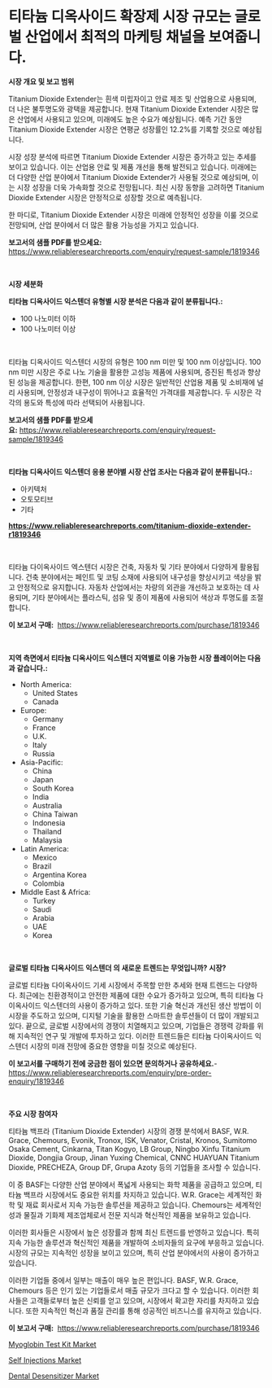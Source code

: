 <p><h1>티타늄 디옥사이드 확장제 시장 규모는 글로벌 산업에서 최적의 마케팅 채널을 보여줍니다.</h1></p><p><strong>시장 개요 및 보고 범위</strong></p>
<p><p>Titanium Dioxide Extender는 흰색 미립자이고 안료 제조 및 산업용으로 사용되며, 더 나은 불투명도와 광택을 제공합니다. 현재 Titanium Dioxide Extender 시장은 많은 산업에서 사용되고 있으며, 미래에도 높은 수요가 예상됩니다. 예측 기간 동안 Titanium Dioxide Extender 시장은 연평균 성장률인 12.2%를 기록할 것으로 예상됩니다.</p><p>시장 성장 분석에 따르면 Titanium Dioxide Extender 시장은 증가하고 있는 추세를 보이고 있습니다. 이는 산업용 안료 및 제품 개선을 통해 발전되고 있습니다. 미래에는 더 다양한 산업 분야에서 Titanium Dioxide Extender가 사용될 것으로 예상되며, 이는 시장 성장을 더욱 가속화할 것으로 전망됩니다. 최신 시장 동향을 고려하면 Titanium Dioxide Extender 시장은 안정적으로 성장할 것으로 예측됩니다. </p><p>한 마디로, Titanium Dioxide Extender 시장은 미래에 안정적인 성장을 이룰 것으로 전망되며, 산업 분야에서 더 많은 활용 가능성을 가지고 있습니다.</p></p>
<p><strong>보고서의 샘플 PDF를 받으세요:</strong> <a href="https://www.reliableresearchreports.com/enquiry/request-sample/1819346">https://www.reliableresearchreports.com/enquiry/request-sample/1819346</a></p>
<p>&nbsp;</p>
<p><strong>시장 세분화</strong></p>
<p><strong>티타늄 디옥사이드 익스텐더 유형별 시장 분석은 다음과 같이 분류됩니다.:</strong></p>
<p><ul><li>100 나노미터 이하</li><li>100 나노미터 이상</li></ul></p>
<p>&nbsp;</p>
<p><p>티타늄 디옥사이드 익스텐더 시장의 유형은 100 nm 미만 및 100 nm 이상입니다. 100 nm 미만 시장은 주로 나노 기술을 활용한 고성능 제품에 사용되며, 증진된 특성과 향상된 성능을 제공합니다. 한편, 100 nm 이상 시장은 일반적인 산업용 제품 및 소비재에 널리 사용되며, 안정성과 내구성이 뛰어나고 효율적인 가격대를 제공합니다. 두 시장은 각각의 용도와 특성에 따라 선택되어 사용됩니다.</p></p>
<p><strong>보고서의 샘플 PDF를 받으세요:</strong>&nbsp;<a href="https://www.reliableresearchreports.com/enquiry/request-sample/1819346">https://www.reliableresearchreports.com/enquiry/request-sample/1819346</a></p>
<p>&nbsp;</p>
<p><strong> 티타늄 디옥사이드 익스텐더 응용 분야별 시장 산업 조사는 다음과 같이 분류됩니다.:</strong></p>
<p><ul><li>아키텍처</li><li>오토모티브</li><li>기타</li></ul></p>
<p><strong><a href="https://www.reliableresearchreports.com/titanium-dioxide-extender-r1819346">https://www.reliableresearchreports.com/titanium-dioxide-extender-r1819346</a></strong></p>
<p>&nbsp;</p>
<p><p>티타늄 다이옥사이드 엑스텐더 시장은 건축, 자동차 및 기타 분야에서 다양하게 활용됩니다. 건축 분야에서는 페인트 및 코팅 소재에 사용되어 내구성을 향상시키고 색상을 밝고 안정적으로 유지합니다. 자동차 산업에서는 차량의 외관을 개선하고 보호하는 데 사용되며, 기타 분야에서는 플라스틱, 섬유 및 종이 제품에 사용되어 색상과 투명도를 조절합니다.</p></p>
<p><strong>이 보고서 구매:</strong>&nbsp; <a href="https://www.reliableresearchreports.com/purchase/1819346">https://www.reliableresearchreports.com/purchase/1819346</a></p>
<p>&nbsp;</p>
<p><strong>지역 측면에서 티타늄 디옥사이드 익스텐더 지역별로 이용 가능한 시장 플레이어는 다음과 같습니다.:</strong></p>
<p><ul>
    <li>
        North America:
        <ul>
            <li>United States</li>
            <li>Canada</li>
        </ul>
    </li>
    <li>
        Europe:
        <ul>
            <li>Germany</li>
            <li>France</li>
            <li>U.K.</li>
            <li>Italy</li>
            <li>Russia</li>
        </ul>
    </li>
    <li>
        Asia-Pacific:
        <ul>
            <li>China</li>
            <li>Japan</li>
            <li>South Korea</li>
            <li>India</li>
            <li>Australia</li>
            <li>China Taiwan</li>
            <li>Indonesia</li>
            <li>Thailand</li>
            <li>Malaysia</li>
        </ul>
    </li>
    <li>
        Latin America:
        <ul>
            <li>Mexico</li>
            <li>Brazil</li>
            <li>Argentina Korea</li>
            <li>Colombia</li>
        </ul>
    </li>
    <li>
        Middle East & Africa:
        <ul>
            <li>Turkey</li>
            <li>Saudi</li>
            <li>Arabia</li>
            <li>UAE</li>
            <li>Korea</li>
        </ul>
    </li>
    </ul></p>
<p>&nbsp;</p>
<p><strong>글로벌 티타늄 디옥사이드 익스텐더 의 새로운 트렌드는 무엇입니까? 시장?</strong></p>
<p><p>글로벌 티타늄 다이옥사이드 기세 시장에서 주목할 만한 추세와 현재 트렌드는 다양하다. 최근에는 친환경적이고 안전한 제품에 대한 수요가 증가하고 있으며, 특히 티타늄 다이옥사이드 익스텐더의 사용이 증가하고 있다. 또한 기술 혁신과 개선된 생산 방법이 이 시장을 주도하고 있으며, 디지털 기술을 활용한 스마트한 솔루션들이 더 많이 개발되고 있다. 끝으로, 글로벌 시장에서의 경쟁이 치열해지고 있으며, 기업들은 경쟁력 강화를 위해 지속적인 연구 및 개발에 투자하고 있다. 이러한 트렌드들은 티타늄 다이옥사이드 익스텐더 시장의 미래 전망에 중요한 영향을 미칠 것으로 예상된다.</p></p>
<p><strong>이 보고서를 구매하기 전에 궁금한 점이 있으면 문의하거나 공유하세요.</strong>- <a href="https://www.reliableresearchreports.com/enquiry/pre-order-enquiry/1819346">https://www.reliableresearchreports.com/enquiry/pre-order-enquiry/1819346</a></p>
<p>&nbsp;</p>
<p><strong>주요 시장 참여자</strong></p>
<p><p>티타늄 백프라 (Titanium Dioxide Extender) 시장의 경쟁 분석에서 BASF, W.R. Grace, Chemours, Evonik, Tronox, ISK, Venator, Cristal, Kronos, Sumitomo Osaka Cement, Cinkarna, Titan Kogyo, LB Group, Ningbo Xinfu Titanium Dioxide, Dongjia Group, Jinan Yuxing Chemical, CNNC HUAYUAN Titanium Dioxide, PRECHEZA, Group DF, Grupa Azoty 등의 기업들을 조사할 수 있습니다. </p><p>이 중 BASF는 다양한 산업 분야에서 폭넓게 사용되는 화학 제품을 공급하고 있으며, 티타늄 백프라 시장에서도 중요한 위치를 차지하고 있습니다. W.R. Grace는 세계적인 화학 및 재료 회사로서 지속 가능한 솔루션을 제공하고 있습니다. Chemours는 세계적인 성과 물질과 기화제 제조업체로서 전문 지식과 혁신적인 제품을 보유하고 있습니다.</p><p>이러한 회사들은 시장에서 높은 성장률과 함께 최신 트렌드를 반영하고 있습니다. 특히 지속 가능한 솔루션과 혁신적인 제품을 개발하여 소비자들의 요구에 부응하고 있습니다. 시장의 규모는 지속적인 성장을 보이고 있으며, 특히 산업 분야에서의 사용이 증가하고 있습니다.</p><p>이러한 기업들 중에서 일부는 매출이 매우 높은 편입니다. BASF, W.R. Grace, Chemours 등은 인기 있는 기업들로서 매출 규모가 크다고 할 수 있습니다. 이러한 회사들은 고객들로부터 높은 신뢰를 얻고 있으며, 시장에서 확고한 자리를 차지하고 있습니다. 또한 지속적인 혁신과 품질 관리를 통해 성공적인 비즈니스를 유지하고 있습니다.</p></p>
<p><strong>이 보고서 구매:</strong>&nbsp;&nbsp;<a href="https://www.reliableresearchreports.com/purchase/1819346">https://www.reliableresearchreports.com/purchase/1819346</a></p>
<p><p><a href="https://www.linkedin.com/pulse/myoglobin-test-kit-market-trends-analysis-forecasted-period-eefwe?trackingId=bd52HM8zIG4MEo6oTcaXUw%3D%3D">Myoglobin Test Kit Market</a></p><p><a href="https://www.linkedin.com/pulse/self-injections-market-exploring-share-trends-future-growth-hyewe?trackingId=BWq%2B0W7ISzJt1sj1mznKTg%3D%3D">Self Injections Market</a></p><p><a href="https://www.linkedin.com/pulse/dental-desensitizer-market-insight-trends-growth-forecasted-7uwge?trackingId=6ykSf9eDAwluE%2FCqTRlS6Q%3D%3D">Dental Desensitizer Market</a></p></p>